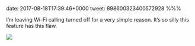 date: 2017-08-18T17:39:46+0000
tweet: 898600323400572928
%%%

I’m leaving Wi-Fi calling turned off for a very simple reason. It’s so silly this feature has this flaw.

![](DHh4OkPWsAAsKhu.jpg)
